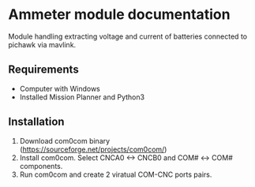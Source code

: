 # Ammeter module documentation
Module handling extracting voltage and current of batteries connected to pichawk via mavlink.
## Requirements
- Computer with Windows
- Installed Mission Planner and Python3
## Installation
1. Download com0com binary (https://sourceforge.net/projects/com0com/)
2. Install com0com. Select CNCA0 <-> CNCB0 and COM# <-> COM# components.
3. Run com0com and create 2 viratual COM-CNC ports pairs. 
